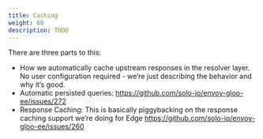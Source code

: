 ```yaml
---
title: Caching
weight: 60
description: TODO
---
```


There are three parts to this:
- How we automatically cache upstream responses in the resolver layer. No user configuration required - we’re just describing the behavior and why it’s good.
- Automatic persisted queries: https://github.com/solo-io/envoy-gloo-ee/issues/272
- Response Caching: This is basically piggybacking on the response caching support we’re doing for Edge https://github.com/solo-io/envoy-gloo-ee/issues/260